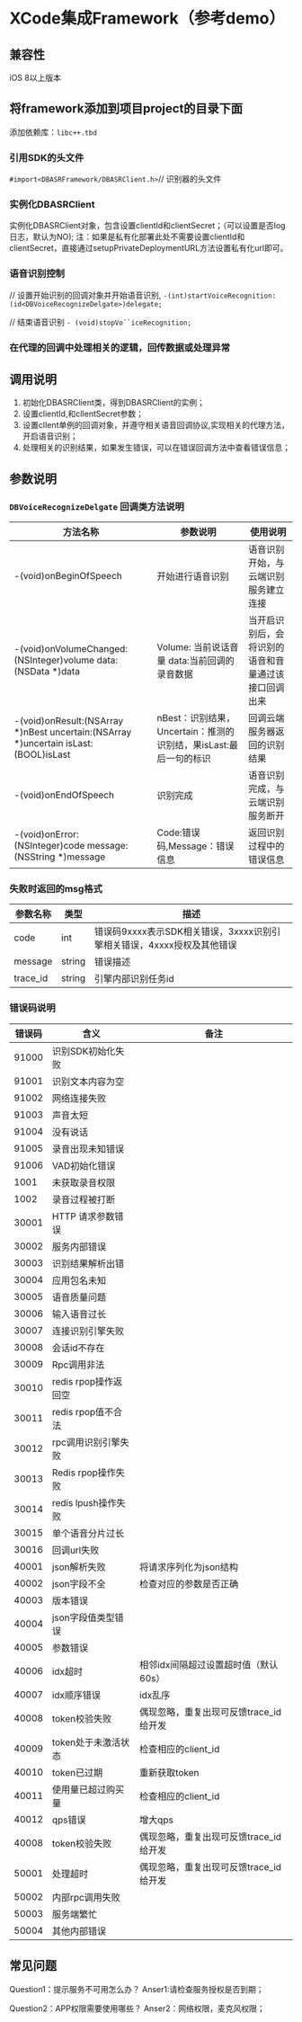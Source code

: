 # XCode集成Framework（参考demo） 
## 兼容性
iOS 8以上版本

## 将framework添加到项目project的目录下面
添加依赖库：`libc++.tbd`

### 引用SDK的头文件
`#import<DBASRFramework/DBASRClient.h>`// 识别器的头文件
### 实例化DBASRClient
实例化DBASRClient对象，包含设置clientId和clientSecret；（可以设置是否log日志，默认为NO);
注：如果是私有化部署此处不需要设置clientId和clientSecret，直接通过setupPrivateDeploymentURL方法设置私有化url即可。

### 语音识别控制
// 设置开始识别的回调对象并开始语音识别,
`-(int)startVoiceRecognition:(id<DBVoiceRecognizeDelgate>)delegate;`

// 结束语音识别
`- (void)stopVo``iceRecognition;`

### 在代理的回调中处理相关的逻辑，回传数据或处理异常

## 调用说明

1. 初始化DBASRClient类，得到DBASRClient的实例；
1. 设置clientId,和clIentSecret参数；
1. 设置clIent单例的回调对象，并遵守相关语音回调协议,实现相关的代理方法，开启语音识别；
1. 处理相关的识别结果，如果发生错误，可以在错误回调方法中查看错误信息；

## 参数说明

### `DBVoiceRecognizeDelgate` 回调类方法说明

| 方法名称| 参数说明| 使用说明|
|--------|--------|--------|
|-(void)onBeginOfSpeech|开始进行语音识别|语音识别开始，与云端识别服务建立连接|
|-(void)onVolumeChanged:(NSInteger)volume data:(NSData *)data | Volume: 当前说话音量 data:当前回调的录音数据 | 当开启识别后，会将识别的语音和音量通过该接口回调出来 |
|-(void)onResult:(NSArray *)nBest uncertain:(NSArray *)uncertain isLast:(BOOL)isLast |	nBest：识别结果，Uncertain：推测的识别结，果isLast:最后一句的标识 |	回调云端服务器返回的识别结果|
|-(void)onEndOfSpeech|识别完成 |语音识别完成，与云端识别服务断开|
|-(void)onError:(NSInteger)code message:(NSString *)message|Code:错误码,Message：错误信息| 返回识别过程中的错误信息 |
### 失败时返回的msg格式
| 参数名称 | 类型 |描述 |
|--------|--------|--------|
|     code   |   int     |错误码9xxxx表示SDK相关错误，3xxxx识别引擎相关错误，4xxxx授权及其他错误|
|message|string|错误描述|
|trace_id|string|引擎内部识别任务id|
### 错误码说明
| 错误码 | 含义 |备注 |
|--------|--------|--------|
|91000|识别SDK初始化失败|
|91001|	识别文本内容为空|	
|91002|	网络连接失败	|
|91003|	声音太短	|
|91004|	没有说话	|
|91005|	录音出现未知错误|	
|91006|	VAD初始化错误	|
|1001|	未获取录音权限	|
|1002	|录音过程被打断	|
|30001	|HTTP 请求参数错误	|
|30002	|服务内部错误	|
|30003	|识别结果解析出错	|
|30004	|应用包名未知	|
|30005	|语音质量问题	|
|30006	|输入语音过长	|
|30007	|连接识别引擎失败	|
|30008	|会话id不存在	|
|30009	|Rpc调用非法	|
|30010	|redis rpop操作返回空|	
|30011	|redis rpop值不合法	|
|30012	|rpc调用识别引擎失败|	
|30013	|Redis rpop操作失败	|
|30014	|redis lpush操作失败|
|30015	|单个语音分片过长	|
|30016	|回调url失败	|
|40001	|json解析失败|	将请求序列化为json结构|
|40002	|json字段不全	|检查对应的参数是否正确|
|40003	|版本错误	|
|40004	|json字段值类型错误|	
|40005	|参数错误	|
|40006	|idx超时	|相邻idx间隔超过设置超时值（默认60s）|
|40007	|idx顺序错误	|idx乱序|
|40008	|token校验失败	|偶现忽略，重复出现可反馈trace_id给开发|
|40009	|token处于未激活状态|	检查相应的client_id|
|40010	|token已过期	|重新获取token|
|40011	|使用量已超过购买量|	检查相应的client_id|
|40012	|qps错误	|增大qps|
|40008	|token校验失败	|偶现忽略，重复出现可反馈trace_id给开发|
|50001	|处理超时	   |偶现忽略，重复出现可反馈trace_id给开发|
|50002	|内部rpc调用失败| |
|50003	|服务端繁忙|	 |
|50004	|其他内部错误| |	


## 常见问题

Question1：提示服务不可用怎么办？
Anser1:请检查服务授权是否到期；

Question2：APP权限需要使用哪些？
Anser2：网络权限，麦克风权限；


